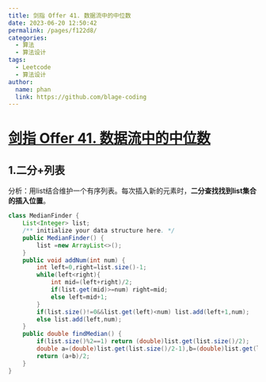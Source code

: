 ```yaml
---
title: 剑指 Offer 41. 数据流中的中位数
date: 2023-06-20 12:50:42
permalink: /pages/f122d8/
categories:
  - 算法
  - 算法设计
tags:
  - Leetcode
  - 算法设计
author: 
  name: phan
  link: https://github.com/blage-coding
---
```

# [剑指 Offer 41. 数据流中的中位数](https://leetcode.cn/problems/shu-ju-liu-zhong-de-zhong-wei-shu-lcof/)

## 1.二分+列表

分析：用list结合维护一个有序列表。每次插入新的元素时，**二分查找找到list集合的插入位置**。

```java
class MedianFinder {
    List<Integer> list;
    /** initialize your data structure here. */
    public MedianFinder() {
        list =new ArrayList<>();
    }
    public void addNum(int num) {
        int left=0,right=list.size()-1;
        while(left<right){
            int mid=(left+right)/2;
            if(list.get(mid)>=num) right=mid;
            else left=mid+1;
        }
        if(list.size()!=0&&list.get(left)<num) list.add(left+1,num);
        else list.add(left,num);
    }
    public double findMedian() {
        if(list.size()%2==1) return (double)list.get(list.size()/2);
        double a=(double)list.get(list.size()/2-1),b=(double)list.get(list.size()/2);
        return (a+b)/2;
    }
}
```